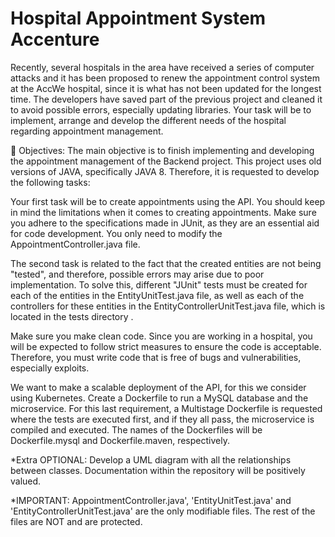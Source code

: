 # Hospital Appointment System Accenture

Recently, several hospitals in the area have received a series of computer attacks and it has been proposed to renew the appointment control system at the AccWe hospital, since it is what has not been updated for the longest time. The developers have saved part of the previous project and cleaned it to avoid possible errors, especially updating libraries. Your task will be to implement, arrange and develop the different needs of the hospital regarding appointment management.

🎯 Objectives:
The main objective is to finish implementing and developing the appointment management of the Backend project. This project uses old versions of JAVA, specifically JAVA 8. Therefore, it is requested to develop the following tasks:

Your first task will be to create appointments using the API. You should keep in mind the limitations when it comes to creating appointments. Make sure you adhere to the specifications made in JUnit, as they are an essential aid for code development. You only need to modify the AppointmentController.java file.

The second task is related to the fact that the created entities are not being "tested", and therefore, possible errors may arise due to poor implementation. To solve this, different "JUnit" tests must be created for each of the entities in the EntityUnitTest.java file, as well as each of the controllers for these entities in the EntityControllerUnitTest.java file, which is located in the tests directory .

Make sure you make clean code. Since you are working in a hospital, you will be expected to follow strict measures to ensure the code is acceptable. Therefore, you must write code that is free of bugs and vulnerabilities, especially exploits.

We want to make a scalable deployment of the API, for this we consider using Kubernetes. Create a Dockerfile to run a MySQL database and the microservice. For this last requirement, a Multistage Dockerfile is requested where the tests are executed first, and if they all pass, the microservice is compiled and executed. The names of the Dockerfiles will be Dockerfile.mysql and Dockerfile.maven, respectively.

*Extra OPTIONAL: Develop a UML diagram with all the relationships between classes. Documentation within the repository will be positively valued.

*IMPORTANT: AppointmentController.java', 'EntityUnitTest.java' and 'EntityControllerUnitTest.java' are the only modifiable files. The rest of the files are NOT and are protected.